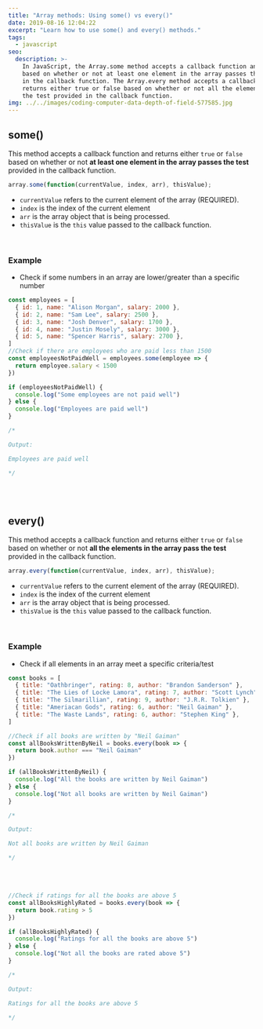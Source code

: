 ```yaml
---
title: "Array methods: Using some() vs every()"
date: 2019-08-16 12:04:22
excerpt: "Learn how to use some() and every() methods."
tags:
  - javascript
seo:
  description: >-
    In JavaScript, the Array.some method accepts a callback function and returns either true or false
    based on whether or not at least one element in the array passes the test provided
    in the callback function. The Array.every method accepts a callback function and
    returns either true or false based on whether or not all the elements in the array pass
    the test provided in the callback function.
img: ../../images/coding-computer-data-depth-of-field-577585.jpg
---
```


## some()

This method accepts a callback function and returns either `true` or `false` based on whether or not **at least one element in the array passes the test** provided in the callback function.

```javascript
array.some(function(currentValue, index, arr), thisValue);
```

- `currentValue` refers to the current element of the array (REQUIRED).
- `index` is the index of the current element
- `arr` is the array object that is being processed.
- `thisValue` is the `this` value passed to the callback function.

<br>

### Example

- Check if some numbers in an array are lower/greater than a specific number

```javascript
const employees = [
  { id: 1, name: "Alison Morgan", salary: 2000 },
  { id: 2, name: "Sam Lee", salary: 2500 },
  { id: 3, name: "Josh Denver", salary: 1700 },
  { id: 4, name: "Justin Mosely", salary: 3000 },
  { id: 5, name: "Spencer Harris", salary: 2700 },
]
//Check if there are employees who are paid less than 1500
const employeesNotPaidWell = employees.some(employee => {
  return employee.salary < 1500
})

if (employeesNotPaidWell) {
  console.log("Some employees are not paid well")
} else {
  console.log("Employees are paid well")
}

/*

Output:

Employees are paid well

*/
```

<br>
<br>

## every()

This method accepts a callback function and returns either `true` or `false` based on whether or not **all the elements in the array pass the test** provided in the callback function.

```javascript
array.every(function(currentValue, index, arr), thisValue);
```

- `currentValue` refers to the current element of the array (REQUIRED).
- `index` is the index of the current element
- `arr` is the array object that is being processed.
- `thisValue` is the `this` value passed to the callback function.

<br>

### Example

- Check if all elements in an array meet a specific criteria/test

```javascript
const books = [
  { title: "Oathbringer", rating: 8, author: "Brandon Sanderson" },
  { title: "The Lies of Locke Lamora", rating: 7, author: "Scott Lynch" },
  { title: "The Silmarillian", rating: 9, author: "J.R.R. Tolkien" },
  { title: "Ameriacan Gods", rating: 6, author: "Neil Gaiman" },
  { title: "The Waste Lands", rating: 6, author: "Stephen King" },
]

//Check if all books are written by "Neil Gaiman"
const allBooksWrittenByNeil = books.every(book => {
  return book.author === "Neil Gaiman"
})

if (allBooksWrittenByNeil) {
  console.log("All the books are written by Neil Gaiman")
} else {
  console.log("Not all books are written by Neil Gaiman")
}

/*

Output:

Not all books are written by Neil Gaiman

*/
```

<br>
<br>

```javascript
//Check if ratings for all the books are above 5
const allBooksHighlyRated = books.every(book => {
  return book.rating > 5
})

if (allBooksHighlyRated) {
  console.log("Ratings for all the books are above 5")
} else {
  console.log("Not all the books are rated above 5")
}

/*

Output:

Ratings for all the books are above 5

*/
```
